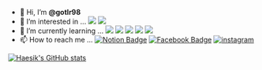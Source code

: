 
- 👋 Hi, I’m **@gotlr98**
- 👀 I’m interested in ... <img src="https://img.shields.io/badge/Python-3776AB?style=flat-square&logo=Python&logoColor=white"/></a>
<img src="https://img.shields.io/badge/Bitcoin-3776AB?style=flat-square&logo=Bitcoin&logoColor=white"/></a>
- 🌱 I’m currently learning ... <img src="https://img.shields.io/badge/Python-3776AB?style=flat-square&logo=Python&logoColor=white"/></a>
<img src="https://img.shields.io/badge/MySQL-4479A1?style=flat-square&logo=MySQL&logoColor=white"/></a>
<img src="https://img.shields.io/badge/PostgreSQL-4479A1?style=fflat-square&logo=PostgreSQL&logoColor=white"/></a>
<img src="https://img.shields.io/badge/scikit-learn-4479A1?style=fflat-square&logo=scikit-learn&logoColor=white"/></a>
<img src="https://img.shields.io/badge/Solidity-4479A1?style=fflat-square&logo=Solidity&logoColor=white"/></a>
- 📫 How to reach me ... 
[![Notion Badge](https://img.shields.io/badge/Notion-1877f2?style=fflat-square&logo=Notion&logoColor=white&link=https://www.facebook.com/profile.php?id=100005255884099)](https://www.notion.so/5642dfca5c7140118db3e4f636ce013e)
[![Facebook Badge](https://img.shields.io/badge/facebook-1877f2?style=fflat-square&logo=facebook&logoColor=white&link=https://www.facebook.com/profile.php?id=100005255884099)](https://www.facebook.com/profile.php?id=100002822920777) 
[![instagram](https://img.shields.io/badge/instagram-EC036A?style=fflat-square&logo=instagram&logoColor=white&link=https://www.instagram.com/revolt_cool)](https://www.instagram.com/haesik_2/)

<!-- - 💞️ I’m in ... <img src="https://img.shields.io/badge/LikeLion-FF9E2A?style=flat-square&logo=Notion&logoColor=white"/></a> -->
[![Haesik's GitHub stats](https://github-readme-stats.vercel.app/api?username=gotlr98)](https://github.com/gotlr98/github-readme-stats)

